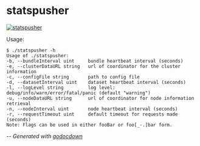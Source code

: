 # statspusher

[![statspusher](https://godoc.org/github.com/cerana/cerana/cmd/statspusher?status.svg)](https://godoc.org/github.com/cerana/cerana/cmd/statspusher)

Usage:

    $ ./statspusher -h
    Usage of ./statspusher:
    -b, --bundleInterval uint     bundle heartbeat interval (seconds)
    -e, --clusterDataURL string   url of coordinator for the cluster information
    -c, --configFile string       path to config file
    -d, --datasetInterval uint    dataset heartbeat interval (seconds)
    -l, --logLevel string         log level: debug/info/warn/error/fatal/panic (default "warning")
    -u, --nodeDataURL string      url of coordinator for node information retrieval
    -n, --nodeInterval uint       node heartbeat interval (seconds)
    -r, --requestTimeout uint     default timeout for requests made (seconds)
    Note: Flags can be used in either fooBar or foo[_-.]bar form.


--
*Generated with [godocdown](https://github.com/robertkrimen/godocdown)*
